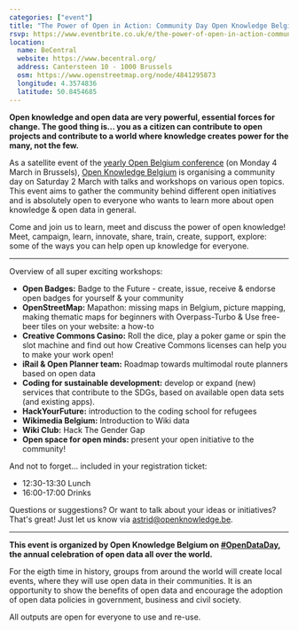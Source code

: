 ```yaml
---
categories: ["event"]
title: "The Power of Open in Action: Community Day Open Knowledge Belgium"
rsvp: https://www.eventbrite.co.uk/e/the-power-of-open-in-action-community-day-open-knowledge-belgium-tickets-55691301181
location:
  name: BeCentral
  website: https://www.becentral.org/
  address: Cantersteen 10 - 1000 Brussels
  osm: https://www.openstreetmap.org/node/4841295873
  longitude: 4.3574836
  latitude: 50.8454685
---
```


**Open knowledge and open data are very powerful, essential forces for change. The good thing is... you as a citizen can contribute to open projects and contribute to a world where knowledge creates power for the many, not the few.**

As a satellite event of the [yearly Open Belgium conference](http://2019.openbelgium.be/) (on Monday 4 March in Brussels), [Open Knowledge Belgium](http://www.openknowledge.be/) is organising a community day on Saturday 2 March with talks and workshops on various open topics. This event aims to gather the community behind different open initiatives and is absolutely open to everyone who wants to learn more about open knowledge & open data in general.

Come and join us to learn, meet and discuss the power of open knowledge! Meet, campaign, learn, innovate, share, train, create, support, explore: some of the ways you can help open up knowledge for everyone.

---

Overview of all super exciting workshops:

- **Open Badges:** Badge to the Future - create, issue, receive & endorse open badges for yourself & your community
- **OpenStreetMap:** Mapathon: missing maps in Belgium, picture mapping, making thematic maps for beginners with Overpass-Turbo & Use free-beer tiles on your website: a how-to
- **Creative Commons Casino:** Roll the dice, play a poker game or spin the slot machine and find out how Creative Commons licenses can help you to make your work open!
- **iRail & Open Planner team:** Roadmap towards multimodal route planners based on open data
- **Coding for sustainable development:** develop or expand (new) services that contribute to the SDGs, based on available open data sets (and existing apps).
- **HackYourFuture:** introduction to the coding school for refugees
- **Wikimedia Belgium:** Introduction to Wiki data
- **Wiki Club:** Hack The Gender Gap
- **Open space for open minds:** present your open initiative to the community!

And not to forget... included in your registration ticket:

- 12:30-13:30 Lunch
- 16:00-17:00 Drinks

Questions or suggestions? Or want to talk about your ideas or initiatives? That's great! Just let us know via <astrid@openknowledge.be>.

---

**This event is organized by Open Knowledge Belgium on [#OpenDataDay](http://opendataday.org/), the annual celebration of open data all over the world.**

For the eigth time in history, groups from around the world will create local events, where they will use open data in their communities. It is an opportunity to show the benefits of open data and encourage the adoption of open data policies in government, business and civil society.

All outputs are open for everyone to use and re-use.
